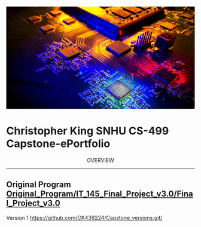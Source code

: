 ![](assets/banner.png)
# Christopher King SNHU CS-499 Capstone-ePortfolio

<p align="center">
OVERVIEW
</p>

---

Original Program
[Original_Program/IT_145_Final_Project_v3.0/Final_Project_v3.0](https://github.com/CK439224/Capstone-ePortfolio.github.io/tree/main/Original_Program/IT_145_Final_Project_v3.0/Final_Project_v3.0)
---
Version 1
https://github.com/CK439224/Capstone_versions.git/
